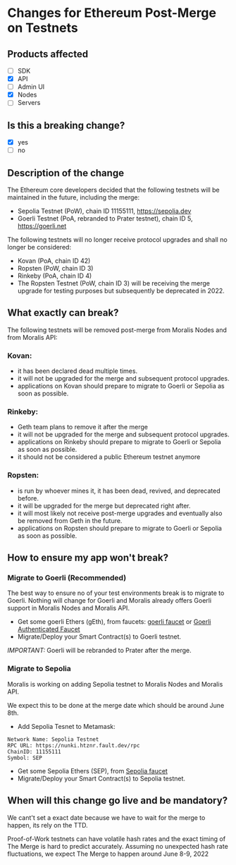 # Changes for Ethereum Post-Merge on Testnets 

## Products affected
- [ ] SDK
- [x] API
- [ ] Admin UI
- [x] Nodes
- [ ] Servers

## Is this a breaking change?
- [x] yes
- [ ] no

## Description of the change
The Ethereum core developers decided that the following testnets will be maintained in the future, including the merge:

- Sepolia Testnet (PoW), chain ID 11155111, https://sepolia.dev
- Goerli Testnet (PoA, rebranded to Prater testnet), chain ID 5, https://goerli.net

The following testnets will no longer receive protocol upgrades and shall no longer be considered:

- Kovan (PoA, chain ID 42)
- Ropsten (PoW, chain ID 3)
- Rinkeby (PoA, chain ID 4)
- The Ropsten Testnet (PoW, chain ID 3) will be receiving the merge upgrade for testing purposes but subsequently be deprecated in 2022.

## What exactly can break?
 The following testnets will be removed post-merge from Moralis Nodes and from Moralis API:
### Kovan: 
- it has been declared dead multiple times.
- it will not be upgraded for the merge and subsequent protocol upgrades. 
- applications on Kovan should prepare to migrate to Goerli or Sepolia as soon as possible.
### Rinkeby: 
- Geth team plans to remove it after the merge
- it will not be upgraded for the merge and subsequent protocol upgrades. 
- applications on Rinkeby should prepare to migrate to Goerli or Sepolia as soon as possible.
- it should not be considered a public Ethereum testnet anymore
### Ropsten: 
- is run by whoever mines it, it has been dead, revived, and deprecated before.
- it will be upgraded for the merge but deprecated right after.
- it will most likely not receive post-merge upgrades and eventually also be removed from Geth in the future.
- applications on Ropsten should prepare to migrate to Goerli or Sepolia as soon as possible.

## How to ensure my app won't break?

### Migrate to Goerli (Recommended)

The best way to ensure no of your test environments break is to migrate to Goerli.
Nothing will change for Goerli and Moralis already offers Goerli support in Moralis Nodes and Moralis API.

- Get some goerli Ethers (gEth), from faucets: [goerli faucet](https://goerlifaucet.com/) or [Goerli Authenticated Faucet](https://goerli-faucet.mudit.blog/)
- Migrate/Deploy your Smart Contract(s) to Goerli testnet. 

*IMPORTANT:* Goerli will be rebranded to Prater after the merge.


### Migrate to Sepolia

Moralis is working on adding Sepolia testnet to Moralis Nodes and Moralis API.

We expect this to be done at the merge date which should be around June 8th.

- Add Sepolia Tesnet to Metamask:
```
Network Name: Sepolia Testnet
RPC URL: https://nunki.htznr.fault.dev/rpc
ChainID: 11155111
Symbol: SEP
```
- Get some Sepolia Ethers (SEP), from [Sepolia faucet](https://faucet.sepolia.dev/)
- Migrate/Deploy your Smart Contract(s) to Sepolia testnet.



## When will this change go live and be mandatory?

We cant't set a exact date because we have to wait for the merge to happen, its rely on the TTD.

Proof-of-Work testnets can have volatile hash rates and the exact timing of The Merge is hard to predict accurately. Assuming no unexpected hash rate fluctuations, we expect The Merge to happen around June 8-9, 2022
